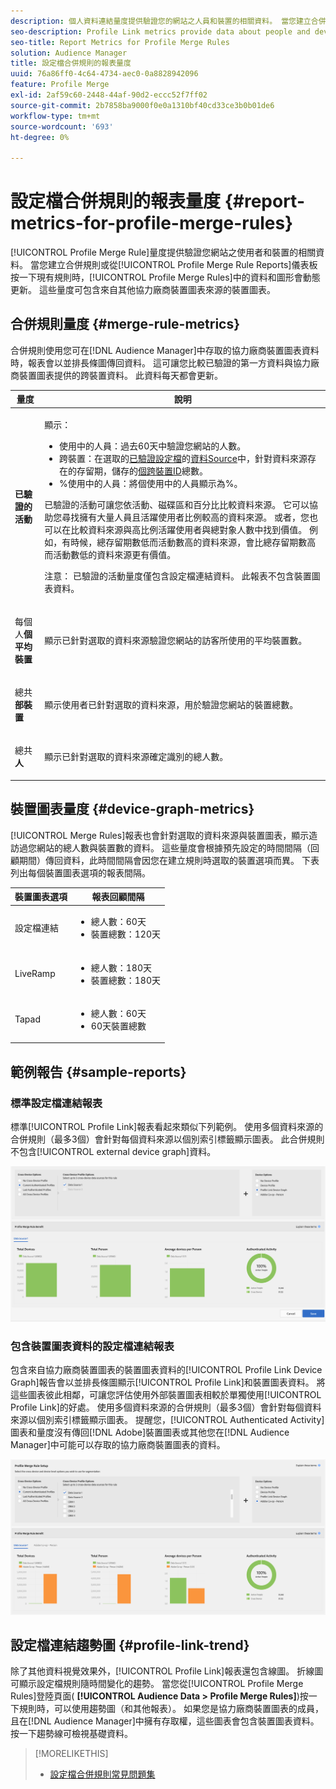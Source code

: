 ```yaml
---
description: 個人資料連結量度提供驗證您的網站之人員和裝置的相關資料。 當您建立合併規則或從「設定檔合併規則」圖示板按一下現有規則時，「設定檔連結」中的資料和圖形會動態更新。 這些量度可包含來自其他協力廠商裝置圖表來源的裝置圖表。
seo-description: Profile Link metrics provide data about people and devices that authenticate to your site. The data and graphs in Profile Link update dynamically as you create a merge rules or when you click an existing rule from the Profile Merge Rules dashboard. These metrics can include device graph from other third-party device graph sources.
seo-title: Report Metrics for Profile Merge Rules
solution: Audience Manager
title: 設定檔合併規則的報表量度
uuid: 76a86ff0-4c64-4734-aec0-0a8828942096
feature: Profile Merge
exl-id: 2af59c60-2448-44af-90d2-eccc52f7ff02
source-git-commit: 2b7858ba9000f0e0a1310bf40cd33ce3b0b01de6
workflow-type: tm+mt
source-wordcount: '693'
ht-degree: 0%

---
```


# 設定檔合併規則的報表量度 {#report-metrics-for-profile-merge-rules}

[!UICONTROL Profile Merge Rule]量度提供驗證您網站之使用者和裝置的相關資料。 當您建立合併規則或從[!UICONTROL Profile Merge Rule Reports]儀表板按一下現有規則時，[!UICONTROL Profile Merge Rules]中的資料和圖形會動態更新。 這些量度可包含來自其他協力廠商裝置圖表來源的裝置圖表。

## 合併規則量度 {#merge-rule-metrics}

合併規則使用您可在[!DNL Audience Manager]中存取的協力廠商裝置圖表資料時，報表會以並排長條圖傳回資料。 這可讓您比較已驗證的第一方資料與協力廠商裝置圖表提供的跨裝置資料。 此資料每天都會更新。

<table id="table_A7FB2F9804F84AC8A6DD05C0E6EE7555"> 
 <thead> 
  <tr> 
   <th colname="col1" class="entry"> 量度 </th> 
   <th colname="col2" class="entry"> 說明 </th> 
  </tr> 
 </thead>
 <tbody> 
  <tr> 
   <td colname="col1"> <p> <b><span class="wintitle">已驗證的活動</span></b> </p> </td> 
   <td colname="col2"> <p>顯示： </p> 
    <ul id="ul_7F7373919A4A49028EF4BF7B28D9F8E9"> 
     <li id="li_FE2F93C496D64ED8928B3E522C9585EA"> <span class="wintitle">使用中的人員</span>：過去60天中驗證您網站的人數。 </li> 
     <li id="li_60CFD26EE68B442683C0ED5FED1A79C8"> <span class="wintitle">跨裝置</span>：在選取的<a href="merge-rules-start.md#create-data-source">已驗證設定檔</a>的<a href="https://experienceleague.adobe.com/docs/audience-manager/user-guide/features/data-sources/manage-datasources.html">資料Source</a>中，針對資料來源存在的存留期，儲存的<a href="merge-rule-definitions.md">個跨裝置ID</a>總數。 </li> 
     <li id="li_F2F07B6A326C4A18B79A0CF2C47D9677"> <span class="wintitle"> %使用中的人員</span>：將<span class="wintitle">個使用中的人員</span>顯示為%。 </li> 
    </ul> <p> <span class="wintitle">已驗證的活動</span>可讓您依活動、磁碟區和百分比比較資料來源。 它可以協助您尋找擁有大量人員且活躍使用者比例較高的資料來源。 或者，您也可以在比較資料來源與高比例活躍使用者與總對象人數中找到價值。 例如，有時候，總存留期數低而活動數高的資料來源，會比總存留期數高而活動數低的資料來源更有價值。 </p> <p> <p>注意： <span class="wintitle">已驗證的活動</span>量度僅包含<span class="wintitle">設定檔連結</span>資料。 此報表不包含<span class="wintitle">裝置圖表</span>資料。 </p> </p> </td> 
  </tr> 
  <tr> 
   <td colname="col1"> <p> 每個人<b><span class="wintitle">個平均裝置</span></b> </p> </td> 
   <td colname="col2"> <p> 顯示已針對選取的資料來源驗證您網站的訪客所使用的平均裝置數。 </p> </td> 
  </tr> 
  <tr> 
   <td colname="col1"> <p> 總共<b><span class="wintitle">部裝置</span></b> </p> </td> 
   <td colname="col2"> <p>顯示使用者已針對選取的資料來源，用於驗證您網站的裝置總數。 </p> </td> 
  </tr> 
  <tr> 
   <td colname="col1"> <p> 總共<b><span class="wintitle">人</span></b> </p> </td> 
   <td colname="col2"> <p>顯示已針對選取的資料來源確定識別的總人數。 </p> </td> 
  </tr> 
 </tbody> 
</table>

## 裝置圖表量度 {#device-graph-metrics}

[!UICONTROL Merge Rules]報表也會針對選取的資料來源與裝置圖表，顯示造訪過您網站的總人數與裝置數的資料。 這些量度會根據預先設定的時間間隔（回顧期間）傳回資料，此時間間隔會因您在建立規則時選取的裝置選項而異。 下表列出每個裝置圖表選項的報表間隔。

<table id="table_038983EBC71F4A55BBCA99212AC5DEE6"> 
 <thead> 
  <tr> 
   <th colname="col1" class="entry"> 裝置圖表選項 </th> 
   <th colname="col2" class="entry"> 報表回顧間隔 </th> 
  </tr>
 </thead>
 <tbody> 
  <tr> 
   <td colname="col1"> <p><span class="wintitle">設定檔連結</span> </p> </td> 
   <td colname="col2"> <p> 
     <ul id="ul_B2FF2341573840549FFB96579F537082"> 
      <li id="li_B37323C2F2434F41B407500AC5C15447">總人數：60天 </li> 
      <li id="li_08D911224A60418BBB3CFB4E70CE73D4">裝置總數：120天 </li> 
     </ul> </p> </td> 
  </tr> 
  <tr> 
   <td colname="col1"> <p><span class="wintitle"> LiveRamp</span> </p> </td> 
   <td colname="col2"> <p> 
     <ul id="ul_2772F3AD7E1440789B635794ECDE8DFB"> 
      <li id="li_1432363829D64615B1D349A3722D6268">總人數：180天 </li> 
      <li id="li_D5C0E3CE92524B54BBD36C73A326292B">裝置總數：180天 </li> 
     </ul> </p> </td> 
  </tr> 
  <tr> 
   <td colname="col1"> <p><span class="wintitle"> Tapad</span> </p> </td> 
   <td colname="col2"> <p> 
     <ul id="ul_274529DB58E6442E95C6AD89BECB1362"> 
      <li id="li_67102211A72A4E47AACFE5E369793C17">總人數：60天 </li> 
      <li id="li_3E8F3DA6A7B5487895A626674DA363A5">60天裝置總數 </li> 
     </ul> </p> </td> 
  </tr> 
 </tbody> 
</table>

## 範例報告 {#sample-reports}

### 標準設定檔連結報表

標準[!UICONTROL Profile Link]報表看起來類似下列範例。 使用多個資料來源的合併規則（最多3個）會針對每個資料來源以個別索引標籤顯示圖表。 此合併規則不包含[!UICONTROL external device graph]資料。

![](assets/profile-link-metrics.png)

### 包含裝置圖表資料的設定檔連結報表

包含來自協力廠商裝置圖表的裝置圖表資料的[!UICONTROL Profile Link Device Graph]報告會以並排長條圖顯示[!UICONTROL Profile Link]和裝置圖表資料。 將這些圖表彼此相鄰，可讓您評估使用外部裝置圖表相較於單獨使用[!UICONTROL Profile Link]的好處。 使用多個資料來源的合併規則（最多3個）會針對每個資料來源以個別索引標籤顯示圖表。 提醒您，[!UICONTROL Authenticated Activity]圖表和量度沒有傳回[!DNL Adobe]裝置圖表或其他您在[!DNL Audience Manager]中可能可以存取的協力廠商裝置圖表的資料。

![](assets/profile-link-graph.png)

## 設定檔連結趨勢圖 {#profile-link-trend}

除了其他資料視覺效果外，[!UICONTROL Profile Link]報表還包含線圖。 折線圖可顯示設定檔規則隨時間變化的趨勢。 當您從[!UICONTROL Profile Merge Rules]登陸頁面( **[!UICONTROL Audience Data > Profile Merge Rules]**)按一下規則時，可以使用趨勢圖（和其他報表）。 如果您是協力廠商裝置圖表的成員，且在[!DNL Audience Manager]中擁有存取權，這些圖表會包含裝置圖表資料。 按一下趨勢線可檢視基礎資料。

>[!MORELIKETHIS]
>
>* [設定檔合併規則常見問題集](../../faq/faq-profile-merge.md)
